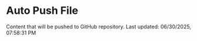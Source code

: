 # Auto Push File

Content that will be pushed to GitHub repository.
Last updated: 06/30/2025, 07:58:31 PM